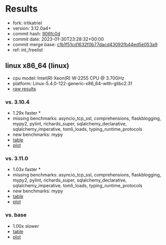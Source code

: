 # Results

- fork: iritkatriel
- version: 3.12.0a4+
- commit hash: [906fc0d](https://github.com/iritkatriel/cpython/commit/906fc0d)
- commit date: 2023-01-30T23:28:32+00:00
- commit merge base: [c1b1f51cd1632f0b77dacd43092fb44ed5e053a9](https://github.com/iritkatriel/cpython/commit/c1b1f51cd1632f0b77dacd43092fb44ed5e053a9)
- ref: int_freelist

## linux x86_64 (linux)

- cpu model: Intel(R) Xeon(R) W-2255 CPU @ 3.70GHz
- platform: Linux-5.4.0-122-generic-x86_64-with-glibc2.31
- [raw results](bm-20230130-linux-x86_64-iritkatriel-int_freelist-3.12.0a4%2B-906fc0d.json)

### vs. 3.10.4

- 1.29x faster \*
- missing benchmarks: asyncio_tcp_ssl, comprehensions, flaskblogging, mypy2, pylint, richards_super, sqlalchemy_declarative, sqlalchemy_imperative, tomli_loads, typing_runtime_protocols
- new benchmarks: mypy
- [table](bm-20230130-linux-x86_64-iritkatriel-int_freelist-3.12.0a4%2B-906fc0d-vs-3.10.4.md)
- [plot](bm-20230130-linux-x86_64-iritkatriel-int_freelist-3.12.0a4%2B-906fc0d-vs-3.10.4.png)

### vs. 3.11.0

- 1.03x faster \*
- missing benchmarks: asyncio_tcp_ssl, comprehensions, flaskblogging, mypy2, pylint, richards_super, sqlalchemy_declarative, sqlalchemy_imperative, tomli_loads, typing_runtime_protocols
- new benchmarks: mypy
- [table](bm-20230130-linux-x86_64-iritkatriel-int_freelist-3.12.0a4%2B-906fc0d-vs-3.11.0.md)
- [plot](bm-20230130-linux-x86_64-iritkatriel-int_freelist-3.12.0a4%2B-906fc0d-vs-3.11.0.png)

### vs. base

- 1.00x slower
- [table](bm-20230130-linux-x86_64-iritkatriel-int_freelist-3.12.0a4%2B-906fc0d-vs-base.md)
- [plot](bm-20230130-linux-x86_64-iritkatriel-int_freelist-3.12.0a4%2B-906fc0d-vs-base.png)


